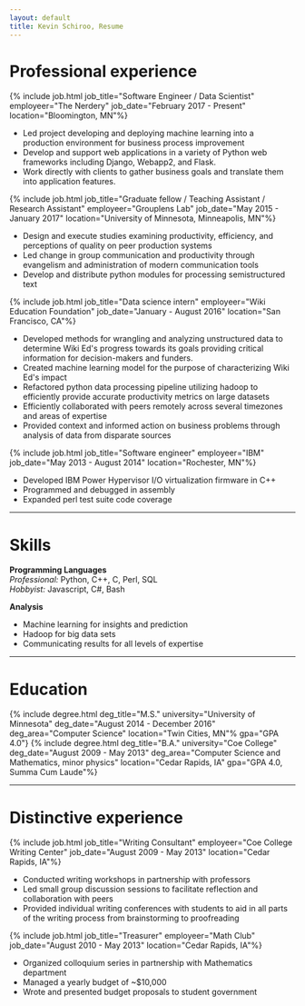 ```yaml
---
layout: default
title: Kevin Schiroo, Resume
---
```


# Professional experience #
{% include job.html job_title="Software Engineer / Data Scientist"
                    employeer="The Nerdery"
                    job_date="February 2017 - Present"
                    location="Bloomington, MN"%}
 - Led project developing and deploying machine learning into a production
   environment for business process improvement
 - Develop and support web applications in a variety of Python web frameworks
   including Django, Webapp2, and Flask.
 - Work directly with clients to gather business goals and translate them into
   application features.

{% include job.html job_title="Graduate fellow / Teaching Assistant / Research Assistant"
                    employeer="Grouplens Lab"
                    job_date="May 2015 - January 2017"
                    location="University of Minnesota, Minneapolis, MN"%}
 - Design and execute studies examining productivity, efficiency, and
   perceptions of quality on peer production systems
 - Led change in group communication and productivity through evangelism and
   administration of modern communication tools
 - Develop and distribute python modules for processing semistructured text

{% include job.html job_title="Data science intern"
                    employeer="Wiki Education Foundation"
                    job_date="January - August 2016"
                    location="San Francisco, CA"%}
- Developed methods for wrangling and analyzing unstructured data to determine
  Wiki Ed's progress towards its goals providing critical information for
  decision-makers and funders.
- Created machine learning model for the purpose of characterizing Wiki Ed's
  impact
- Refactored python data processing pipeline utilizing hadoop to efficiently
  provide accurate productivity metrics on large datasets
- Efficiently collaborated with peers remotely across several timezones and
  areas of expertise
- Provided context and informed action on business problems through analysis
  of data from disparate sources

{% include job.html job_title="Software engineer"
                   employeer="IBM"
                   job_date="May 2013 - August 2014"
                   location="Rochester, MN"%}
- Developed IBM Power Hypervisor I/O virtualization firmware in C++
- Programmed and debugged in assembly
- Expanded perl test suite code coverage

---------------------------

# Skills #

__Programming Languages__  
_Professional:_ Python, C++, C, Perl, SQL  
_Hobbyist:_ Javascript, C#, Bash

__Analysis__

- Machine learning for insights and prediction
- Hadoop for big data sets
- Communicating results for all levels of expertise

---------------------------

# Education #
{% include degree.html deg_title="M.S."
                       university="University of Minnesota"
                       deg_date="August 2014 - December 2016"
                       deg_area="Computer Science"
                       location="Twin Cities, MN"%
                       gpa="GPA 4.0"}
{% include degree.html deg_title="B.A."
                       university="Coe College"
                       deg_date="August 2009 - May 2013"
                       deg_area="Computer Science and Mathematics, minor physics"
                       location="Cedar Rapids, IA"
                       gpa="GPA 4.0, Summa Cum Laude"%}

---------------------------

# Distinctive experience #
{% include job.html job_title="Writing Consultant"
                   employeer="Coe College Writing Center"
                   job_date="August 2009 - May 2013"
                   location="Cedar Rapids, IA"%}
- Conducted writing workshops in partnership with professors
- Led small group discussion sessions to facilitate reflection and collaboration
  with peers
- Provided individual writing conferences with students to aid in all parts of
  the writing process from brainstorming to proofreading

{% include job.html job_title="Treasurer"
                   employeer="Math Club"
                   job_date="August 2010 - May 2013"
                   location="Cedar Rapids, IA"%}
- Organized colloquium series in partnership with Mathematics department
- Managed a yearly budget of ~$10,000
- Wrote and presented budget proposals to student government
